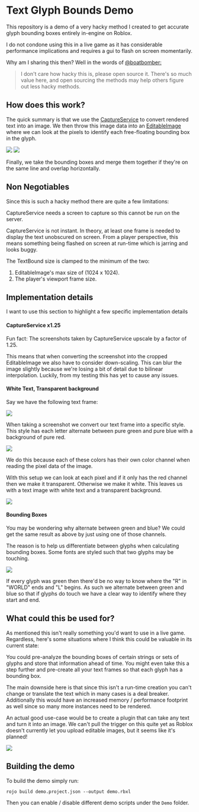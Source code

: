 # Text Glyph Bounds Demo
 
This repository is a demo of a very hacky method I created to get accurate glyph bounding boxes entirely in-engine on Roblox. 

I do not condone using this in a live game as it has considerable performance implications and requires a gui to flash on screen momentarily.

Why am I sharing this then? Well in the words of [@boatbomber:](https://x.com/BoatbomberRBLX/status/1762224612132454432)
> I don't care how hacky this is, please open source it. There's so much value here, and open sourcing the methods may help others figure out less hacky methods.

## How does this work?

The quick summary is that we use the [CaptureService](https://create.roblox.com/docs/reference/engine/classes/CaptureService) to convert rendered text into an image. We then throw this image data into an [EditableImage](https://create.roblox.com/docs/reference/engine/classes/EditableImage) where we can look at the pixels to identify each free-floating bounding box in the glyph.

![](images/Glyph.png)
![](images/GlyphFloatBounds.png)

Finally, we take the bounding boxes and merge them together if they're on the same line and overlap horizontally.

## Non Negotiables

Since this is such a hacky method there are quite a few limitations:

CaptureService needs a screen to capture so this cannot be run on the server. 

CaptureService is not instant. In theory, at least one frame is needed to display the text unobscured on screen. From a player perspective, this means something being flashed on screen at run-time which is jarring and looks buggy.

The TextBound size is clamped to the minimum of the two:
1. EditableImage's max size of (1024 x 1024).
2. The player's viewport frame size.

## Implementation details

I want to use this section to highlight a few specific implementation details

#### CaptureService x1.25

Fun fact: The screenshots taken by CaptureService upscale by a factor of 1.25.

This means that when converting the screenshot into the cropped EditableImage we also have to consider down-scaling. This can blur the image slightly because we're losing a bit of detail due to bilinear interpolation. Luckily, from my testing this has yet to cause any issues.

#### White Text, Transparent background

Say we have the following text frame:

![](images/Unmodified.png)

When taking a screenshot we convert our text frame into a specific style. This style has each letter alternate between pure green and pure blue with a background of pure red.

![](images/RGBChannels.png)

We do this because each of these colors has their own color channel when reading the pixel data of the image.

With this setup we can look at each pixel and if it only has the red channel then we make it transparent. Otherwise we make it white. This leaves us with a text image with white text and a transparent background.

![](images/WhiteTransparent.png)

#### Bounding Boxes

You may be wondering why alternate between green and blue? We could get the same result as above by just using one of those channels.

The reason is to help us differentiate between glyphs when calculating bounding boxes. Some fonts are styled such that two glyphs may be touching.

![](images/OverlapFont.png)

If every glyph was green then there'd be no way to know where the "R" in "WORLD" ends and "L" begins. As such we alternate between green and blue so that if glyphs do touch we have a clear way to identify where they start and end.

## What could this be used for?

As mentioned this isn't really something you'd want to use in a live game. Regardless, here's some situations where I think this could be valuable in its current state:

You could pre-analyze the bounding boxes of certain strings or sets of glyphs and store that information ahead of time. You might even take this a step further and pre-create all your text frames so that each glyph has a bounding box.

The main downside here is that since this isn't a run-time creation you can't change or translate the text which in many cases is a deal breaker. Additionally this would have an increased memory / performance footprint as well since so many more instances need to be rendered.

An actual good use-case would be to create a plugin that can take any text and turn it into an image. We can't pull the trigger on this quite yet as Roblox doesn't currently let you upload editable images, but it seems like it's planned!

![](images/LiveImageGeneration.gif)

## Building the demo

To build the demo simply run:

```
rojo build demo.project.json --output demo.rbxl
```

Then you can enable / disable different demo scripts under the `Demo` folder.
